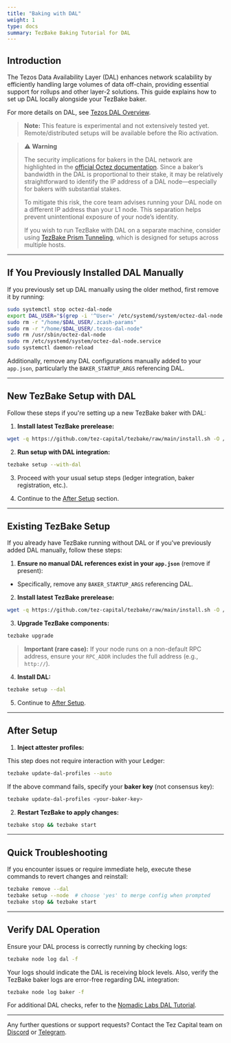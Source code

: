```yaml
---
title: "Baking with DAL"
weight: 1
type: docs
summary: TezBake Baking Tutorial for DAL
---
```


## Introduction

The Tezos Data Availability Layer (DAL) enhances network scalability by efficiently handling large volumes of data off-chain, providing essential support for rollups and other layer-2 solutions. This guide explains how to set up DAL locally alongside your TezBake baker.

For more details on DAL, see [Tezos DAL Overview](https://tezos.gitlab.io/shell/dal_overview.html).

> **Note:** This feature is experimental and not extensively tested yet. Remote/distributed setups will be available before the Rio activation.

> ⚠️ **Warning**
>
> The security implications for bakers in the DAL network are highlighted in the [official Octez documentation](https://octez.tezos.com/docs/shell/dal_overview.html). Since a baker’s bandwidth in the DAL is proportional to their stake, it may be relatively straightforward to identify the IP address of a DAL node—especially for bakers with substantial stakes.
>
> To mitigate this risk, the core team advises running your DAL node on a different IP address than your L1 node. This separation helps prevent unintentional exposure of your node’s identity.
>
> If you wish to run TezBake with DAL on a separate machine, consider using [TezBake Prism Tunneling](https://docs.tez.capital/tezbake/tutorials/baking-with-prism/), which is designed for setups across multiple hosts.

---

## If You Previously Installed DAL Manually

If you previously set up DAL manually using the older method, first remove it by running:

```bash
sudo systemctl stop octez-dal-node
export DAL_USER="$(grep -i '^User=' /etc/systemd/system/octez-dal-node.service | cut -d= -f2)"
sudo rm -r "/home/$DAL_USER/.zcash-params"
sudo rm -r "/home/$DAL_USER/.tezos-dal-node"
sudo rm /usr/sbin/octez-dal-node
sudo rm /etc/systemd/system/octez-dal-node.service
sudo systemctl daemon-reload
```

Additionally, remove any DAL configurations manually added to your `app.json`, particularly the `BAKER_STARTUP_ARGS` referencing DAL.

---

## New TezBake Setup with DAL

Follow these steps if you're setting up a new TezBake baker with DAL:

1. **Install latest TezBake prerelease:**

```bash
wget -q https://github.com/tez-capital/tezbake/raw/main/install.sh -O /tmp/install.sh && sudo sh /tmp/install.sh --prerelease
```

2. **Run setup with DAL integration:**

```bash
tezbake setup --with-dal
```

3. Proceed with your usual setup steps (ledger integration, baker registration, etc.).

4. Continue to the [After Setup](#after-setup) section.

---

## Existing TezBake Setup

If you already have TezBake running without DAL or if you've previously added DAL manually, follow these steps:

1. **Ensure no manual DAL references exist in your `app.json`** (remove if present):

- Specifically, remove any `BAKER_STARTUP_ARGS` referencing DAL.

2. **Install latest TezBake prerelease:**

```bash
wget -q https://github.com/tez-capital/tezbake/raw/main/install.sh -O /tmp/install.sh && sudo sh /tmp/install.sh --prerelease
```

3. **Upgrade TezBake components:**

```bash
tezbake upgrade
```

> **Important (rare case):** If your node runs on a non-default RPC address, ensure your `RPC_ADDR` includes the full address (e.g., `http://`).

4. **Install DAL:**

```bash
tezbake setup --dal
```

5. Continue to [After Setup](#after-setup).

---

## After Setup

1. **Inject attester profiles:**

This step does not require interaction with your Ledger:

```bash
tezbake update-dal-profiles --auto
```

If the above command fails, specify your **baker key** (not consensus key):

```bash
tezbake update-dal-profiles <your-baker-key>
```

2. **Restart TezBake to apply changes:**

```bash
tezbake stop && tezbake start
```

---

## Quick Troubleshooting

If you encounter issues or require immediate help, execute these commands to revert changes and reinstall:

```bash
tezbake remove --dal
tezbake setup --node  # choose 'yes' to merge config when prompted
tezbake stop && tezbake start
```

---

## Verify DAL Operation

Ensure your DAL process is correctly running by checking logs:

```bash
tezbake node log dal -f
```

Your logs should indicate the DAL is receiving block levels. Also, verify the TezBake baker logs are error-free regarding DAL integration:

```bash
tezbake node log baker -f
```

For additional DAL checks, refer to the [Nomadic Labs DAL Tutorial](https://tezos.gitlab.io/shell/dal_overview.html).

---

Any further questions or support requests? Contact the Tez Capital team on [Discord](https://discord.gg/cVGMA4MaNM) or [Telegram](https://t.me/tezcapital).
